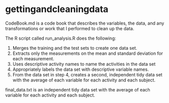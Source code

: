 # gettingandcleaningdata

CodeBook.md is a code book that describes the variables, the data, and any transformations or work that I performed to clean up the data.

The R script called run_analysis.R does the following:
1. Merges the training and the test sets to create one data set.
2. Extracts only the measurements on the mean and standard deviation for each measurement. 
3. Uses descriptive activity names to name the activities in the data set
4. Appropriately labels the data set with descriptive variable names. 
5. From the data set in step 4, creates a second, independent tidy data set with the average of each variable for each activity and each subject.

final_data.txt is an independent tidy data set with the average of each variable for each activity and each subject.
